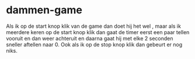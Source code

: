 # dammen-game

Als ik op de start knop klik van de game dan doet hij het wel , maar als ik meerdere keren op de start knop klik dan gaat de timer eerst een paar tellen vooruit en dan weer achteruit en daarna gaat hij met elke 2 seconden sneller aftellen naar 0. Ook als ik op de stop knop klik dan gebeurt er nog niks.